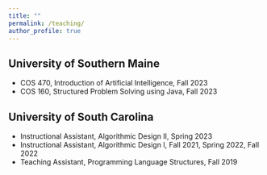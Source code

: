 ```yaml
---
title: ""
permalink: /teaching/
author_profile: true
---
```


## University of Southern Maine
<!-- * COS 470, [Introduction of Artificial Intelligence](../_teaching/COS_470.html), Fall 2023
* COS 160, [Structured Problem Solving using Java](../_teaching/COS_160.html), Fall 2023 -->
* COS 470, Introduction of Artificial Intelligence, Fall 2023
* COS 160, Structured Problem Solving using Java, Fall 2023

## University of South Carolina
* Instructional Assistant, Algorithmic Design II, Spring 2023
* Instructional Assistant, Algorithmic Design I, Fall 2021, Spring 2022, Fall 2022
* Teaching Assistant, Programming Language Structures, Fall 2019